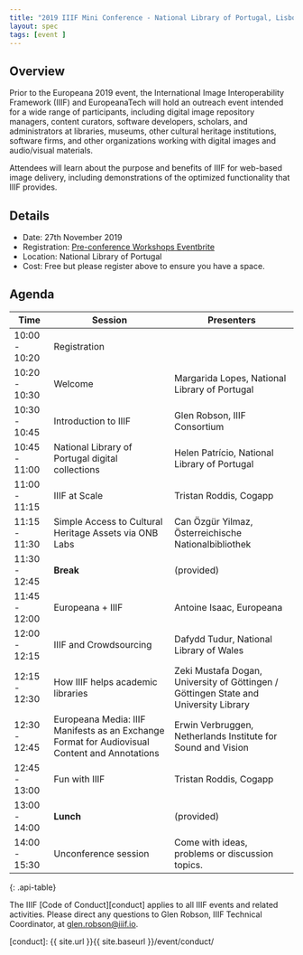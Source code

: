 ```yaml
---
title: "2019 IIIF Mini Conference - National Library of Portugal, Lisbon, Portugal"
layout: spec
tags: [event ]
---
```


## Overview

Prior to the Europeana 2019 event, the International Image Interoperability Framework (IIIF) and EuropeanaTech will hold an outreach event intended for a wide range of participants, including digital image repository managers, content curators, software developers, scholars, and administrators at libraries, museums, other cultural heritage institutions, software firms, and other organizations working with digital images and audio/visual materials. 

Attendees will learn about the purpose and benefits of IIIF for web-based image delivery, including demonstrations of the optimized functionality that IIIF provides. 

## Details

* Date: 27th November 2019
* Registration: [Pre-conference Workshops Eventbrite][eventbrite]
* Location: National Library of Portugal
* Cost: Free but please register above to ensure you have a space. 

## Agenda

| Time           | Session | Presenters |
| -------------- | ------- | ---------- |
| 10:00 - 10:20  | Registration ||
| 10:20 - 10:30  | Welcome | Margarida Lopes, National Library of Portugal |
| 10:30 - 10:45 | Introduction to IIIF | Glen Robson, IIIF Consortium |
| 10:45 - 11:00 | National Library of Portugal digital collections | Helen Patrício, National Library of Portugal |
| 11:00 - 11:15 | IIIF at Scale | Tristan Roddis, Cogapp |
| 11:15 - 11:30 | Simple Access to Cultural Heritage Assets via ONB Labs | Can Özgür Yilmaz, Österreichische Nationalbibliothek |
| 11:30 - 12:45 | **Break** | (provided) |
| 11:45 - 12:00 | Europeana + IIIF | Antoine Isaac, Europeana |
| 12:00 - 12:15 | IIIF and Crowdsourcing | Dafydd Tudur, National Library of Wales |
| 12:15 - 12:30 | How IIIF helps academic libraries | Zeki Mustafa Dogan, University of Göttingen / Göttingen State and University Library |
| 12:30 - 12:45 | Europeana Media: IIIF Manifests as an Exchange Format for Audiovisual Content and Annotations | Erwin Verbruggen, Netherlands Institute for Sound and Vision |
| 12:45 - 13:00 | Fun with IIIF | Tristan Roddis, Cogapp |
| 13:00 - 14:00 | **Lunch** | (provided) | 
| 14:00 - 15:30 | Unconference session | Come with ideas, problems or discussion topics. |
{: .api-table}

The IIIF [Code of Conduct][conduct] applies to all IIIF events and related activities. Please direct any questions to Glen Robson, IIIF Technical Coordinator, at glen.robson@iiif.io.

[eventbrite]: https://www.eventbrite.co.uk/e/europeana-2019-pre-conference-workshops-tickets-69266930253
[conduct]: {{ site.url }}{{ site.baseurl }}/event/conduct/

